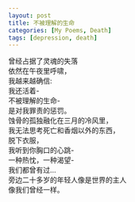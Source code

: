 ```yaml
---
layout: post
title: 不被理解的生命
categories: [My Poems, Death]
tags: [depression, death]
---
```


曾经占据了灵魂的失落  
依然在午夜里呼啸，  
我越来越确信:  
我还活着-  
不被理解的生命-  
是对我罪责的惩罚。  
蚀骨的孤独融化在三月的冷风里，  
我无法思考死亡和香烟以外的东西，  
脱下衣服，  
我听到你胸口的心跳-  
一种热忱，一种渴望-  
我们都曾有过…  
旁边二十多岁的年轻人像是世界的主人  
像我们曾经一样。  
